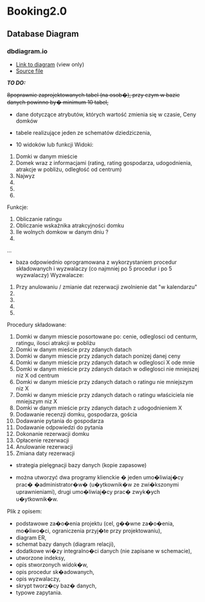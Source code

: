 # Booking2.0

## Database Diagram

### dbdiagram.io

- [Link to diagram](https://dbdiagram.io/d/63a201e199cb1f3b55a296f4) (view only)
- [Source file](./diagram-src.txt)

***TO DO:***

~~8poprawnie zaprojektowanych tabel (na osob�), przy czym w bazie danych powinno by� minimum 10 tabel,~~

 - dane dotyczące atrybutów, których wartość zmienia się w czasie,
 Ceny domków

 - tabele realizujące jeden ze schematów dziedziczenia,
 
 - 10 widoków lub funkcji
Widoki:
1. Domki w danym mieście 
2. Domek wraz z informacjami (rating, rating gospodarza, udogodnienia, atrakcje w pobliżu, odległość od centrum)
3. Najwyz
4.
5.
6.
Funkcje:
1. Obliczanie ratingu
2. Obliczanie wskaźnika atrakcyjności domku
3. Ile wolnych domkow w danym dniu ?
4. 
...

- baza odpowiednio oprogramowana z wykorzystaniem procedur składowanych i wyzwalaczy (co najmniej po 5 procedur i po 5 wyzwalaczy)
Wyzwalacze:
1. Przy anulowaniu / zmianie dat rezerwacji zwolnienie dat "w kalendarzu"
2.
3.
4.
5.
Procedury składowane:
1. Domki w danym miescie posortowane po: cenie, odleglosci od centurm, ratingu, ilosci atrakcji w pobliżu 
2. Domki w danym mieście przy zdanych datach
3. Domki w danym miescie przy zdanych datach ponizej danej ceny
4. Domki w danym mieście przy zdanych datach w odleglosci X ode mnie
5. Domki w danym mieście przy zdanych datach w odleglosci nie mniejszej niz X od centrum
6. Domki w danym mieście przy zdanych datach o ratingu nie mniejszym niz X
7. Domki w danym mieście przy zdanych datach o ratingu właściciela nie mniejszym niz X
8. Domki w danym mieście przy zdanych datach z udogodnieniem X
9. Dodawanie recenzji domku, gospodarza, gościa
10. Dodawanie pytania do gospodarza
11. Dodawanie odpowiedzi do pytania
12. Dokonanie rezerwacji domku
13. Opłacenie rezerwacji
14. Anulowanie rezerwacji
15. Zmiana daty rezerwacji

- strategia pielęgnacji bazy danych (kopie zapasowe)

- można utworzyć dwa programy klienckie � jeden umo�liwiaj�cy prac� �administrator�w� (u�ytkownik�w ze zwi�kszonymi uprawnieniami), drugi umo�liwiaj�cy prac� zwyk�ych u�ytkownik�w.

Plik z opisem:
- podstawowe za�o�enia projektu (cel, g��wne za�o�enia, mo�liwo�ci, ograniczenia przyj�te przy projektowaniu),
- diagram ER,
- schemat bazy danych (diagram relacji),
- dodatkowe wi�zy integralno�ci danych (nie zapisane w schemacie),
- utworzone indeksy,
- opis stworzonych widok�w,
- opis procedur sk�adowanych,
- opis wyzwalaczy,
- skrypt tworz�cy baz� danych,
- typowe zapytania.
